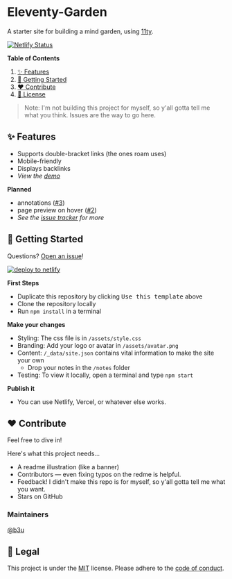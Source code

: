 # Eleventy-Garden
A starter site for building a mind garden, using [11ty](https://github.com/11ty/eleventy).

[![Netlify Status](https://api.netlify.com/api/v1/badges/4ce845a6-b009-4fcf-9ad4-a560d01a0073/deploy-status)](https://app.netlify.com/sites/eleventy-garden/deploys)

**Table of Contents**
1. [:sparkles: Features](#sparkles-features)
2. [:rocket: Getting Started](#rocket-getting-started)
3. [:heart: Contribute](#heart-contribute)
4. [:scroll: License](#scroll-license)

> Note: I'm not building this project for myself, so y'all gotta tell me what you think. Issues are the way to go here.

## :sparkles: Features
- Supports double-bracket links (the ones roam uses)
- Mobile-friendly
- Displays backlinks
- _View the [demo](https://eleventy-garden.netlify.app)_

**Planned**
- annotations ([#3](https://github.com/b3u/eleventy-garden/issues/3))
- page preview on hover ([#2](https://github.com/b3u/eleventy-garden/issues/2))
- _See the [issue tracker](https://github.com/b3u/eleventy-garden/issues) for more_

## :rocket: Getting Started
Questions? [Open an issue](https://github.com/b3u/eleventy-garden/issues/new)!

[![deploy to netlify](https://www.netlify.com/img/deploy/button.svg)](https://app.netlify.com/start/deploy?repository=https://github.com/b3u/eleventy-garden)


**First Steps**
- Duplicate this repository by clicking <kbd>Use this template</kbd> above
- Clone the repository locally
- Run `npm install` in a terminal

**Make your changes**
- Styling: The css file is in `/assets/style.css`
- Branding: Add your logo or avatar in `/assets/avatar.png`
- Content: `/_data/site.json` contains vital information to make the site your own
  - Drop your notes in the `/notes` folder
- Testing: To view it locally, open a terminal and type `npm start`

**Publish it**
- You can use Netlify, Vercel, or whatever else works.

## :heart: Contribute
Feel free to dive in!

Here's what this project needs...
- A readme illustration (like a banner)
- Contributors — even fixing typos on the redme is helpful.
- Feedback! I didn't make this repo is for myself, so y'all gotta tell me what you want.
- Stars on GitHub

### Maintainers
[@b3u](https://github.com/b3u)

## :scroll: Legal
This project is under the [MIT](https://github.com/b3u/eleventy-garden/blob/master/LICENSE) license.
Please adhere to the [code of conduct](https://github.com/b3u/eleventy-garden/blob/master/.github/CODE_OF_CONDUCT.md).
